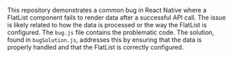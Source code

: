 This repository demonstrates a common bug in React Native where a FlatList component fails to render data after a successful API call.  The issue is likely related to how the data is processed or the way the FlatList is configured.  The `bug.js` file contains the problematic code. The solution, found in `bugSolution.js`, addresses this by ensuring that the data is properly handled and that the FlatList is correctly configured.